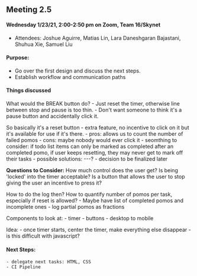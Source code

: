 ## Meeting 2.5

#### Wednesday 1/23/21, 2:00-2:50 pm on Zoom, Team 16/Skynet  
  - Attendees: Joshue Aguirre, Matias Lin, Lara Daneshgaran Bajastani, Shuhua Xie, Samuel Liu

#### Purpose: 
  - Go over the first design and discuss the next steps.
  - Establish workflow and communication paths

#### Things discussed    
What would the BREAK button do?
    - Just reset the timer, otherwise line between stop and pause is too thin.
    - Don't want someone to think it's a pause button and accidentally click it. 

So basically it's a reset button
    - extra feature, no incentive to click on it but it's available for use if it's there. 
    - pros: allows us to count the number of failed pomos
    - cons: maybe nobody would ever click it
    - seomthing to consider: if todo list items can only be marked as completed after an completed pomo, if user keeps resetting, they may never get to mark off their tasks
      - possible solutions: ---?
    - decision to be finalized later

**Questions to Consider:** 
How much control does the user get? Is being 'locked' into the timer acceptable?
Is a button that allows the user to stop giving the user an incentive to press it?

How to do the log then? How to quantify number of pomos per task, especially if reset is allowed?
    - Maybe have list of completed pomos and incomplete ones
    - log partial pomos as fractions

Components to look at:
    - timer
    - buttons
    - desktop to mobile

Idea:
    - once timer starts, center the timer, make everything else disappear
      - is this difficult with javascript?

#### Next Steps:
    - delegate next tasks: HTML, CSS
    - CI Pipeline